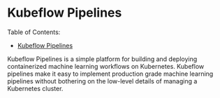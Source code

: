 # Kubeflow Pipelines

Table of Contents:
- [Kubeflow Pipelines](#kubeflow-pipelines)

Kubeflow Pipelines is a simple platform for building and deploying containerized machine learning workflows on Kubernetes. Kubeflow pipelines make it easy to implement production grade machine learning pipelines without bothering on the low-level details of managing a Kubernetes cluster.